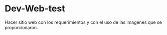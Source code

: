 # Dev-Web-test

Hacer sitio web con los requerimientos y con el uso de las imagenes que se proporcionaron.
